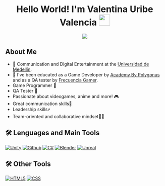<h1 align="center">Hello World! I'm Valentina Uribe Valencia <img src="https://media.giphy.com/media/hvRJCLFzcasrR4ia7z/giphy.gif" width="35"></h1>
<p align="center">
  <a href="https://github.com/DenverCoder1/readme-typing-svg">
  <img src="https://readme-typing-svg.demolab.com?font=Time+New+Roman&color=%23004992&size=30&center=true&vCenter=true&width=600&height=100&lines=Game+Developer;Digital+Entertainment;Unity+C-sharp;Always+learning">
</a>

</p>

## About Me 
- :school: Communication and Digital Entertainment at the [Universidad de Medellín](https://comunicacion.udemedellin.edu.co/carrera-en-comunicacion-y-entretenimiento-digital/#gsc.tab=0).
- :school: I've been educated as a Game Developer by [Academy By Polygonus](https://www.academy.polygon.us/program/desarrollo-videojuegos) and as a QA tester by [Frecuencia Gamer](https://frecuenciagamer.com).
- Game Programmer 🦾
- QA Tester 🔭
- Passionate about videogames, anime and more! 🎮
- Great communication skills💬
- Leadership skills⚡
- Team-oriented and collaborative mindset🤜🤛 

 
## 🛠️ Lenguages and Main Tools
[![Unity](https://img.shields.io/badge/Unity-black?style=for-the-badge&logo=unity&color=red&link=https%3A%2F%2Funity.com%2Fes)](https://unity.com/)
[![Github](https://img.shields.io/badge/github-black?style=for-the-badge&logo=github&color=purple&link=https%3A%2F%2Funity.com%2Fes)](https://github.com)
[![C#](https://img.shields.io/badge/C_Sharp-black?style=for-the-badge&logo=C%23&color=%23512BD4&link=https%3A%2F%2Funity.com%2Fes)](https://dotnet.microsoft.com/es-es/languages/csharp)
[![Blender](https://img.shields.io/badge/Blender-F5792A?style=for-the-badge&logo=blender&logoColor=white)](https://www.blender.org/)
[![Unreal](https://img.shields.io/badge/Unreal-black?style=for-the-badge&logo=unreal&color=%23512BD4&link=https%3A%2F%2Funity.com%2Fes)](https://dotnet.microsoft.com/es-es/languages/csharp)


## 🛠️ Other Tools
[![HTML5](https://img.shields.io/badge/HTML5-E34F26?style=for-the-badge&logo=html5&logoColor=white)](https://developer.mozilla.org/en-US/docs/Web/HTML)
[![CSS](https://img.shields.io/badge/CSS-black?style=for-the-badge&logo=C%23&color=%23512BD4&link=https%3A%2F%2Funity.com%2Fes)](https://developer.mozilla.org/es/docs/Web/CSS)

<!--
**Valuv/Valuv** is a ✨ _special_ ✨ repository because its `README.md` (this file) appears on your GitHub profile.

Here are some ideas to get you started:

- 🔭 I’m currently working on ...
- 🌱 I’m currently learning ...
- 👯 I’m looking to collaborate on ...
- 🤔 I’m looking for help with ...
- 💬 Ask me about ...
- 📫 How to reach me: ...
- 😄 Pronouns: ...
- ⚡ Fun fact: ...
-->
